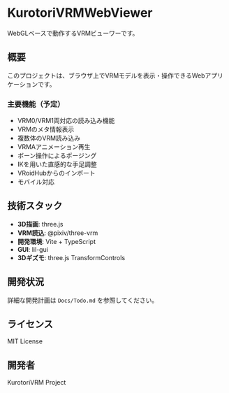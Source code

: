 # KurotoriVRMWebViewer

WebGLベースで動作するVRMビューワーです。

## 概要

このプロジェクトは、ブラウザ上でVRMモデルを表示・操作できるWebアプリケーションです。

### 主要機能（予定）

- VRM0/VRM1両対応の読み込み機能
- VRMのメタ情報表示
- 複数体のVRM読み込み
- VRMAアニメーション再生
- ボーン操作によるポージング
- IKを用いた直感的な手足調整
- VRoidHubからのインポート
- モバイル対応

## 技術スタック

- **3D描画**: three.js
- **VRM読込**: @pixiv/three-vrm
- **開発環境**: Vite + TypeScript
- **GUI**: lil-gui
- **3Dギズモ**: three.js TransformControls

## 開発状況

詳細な開発計画は `Docs/Todo.md` を参照してください。

## ライセンス

MIT License

## 開発者

KurotoriVRM Project
